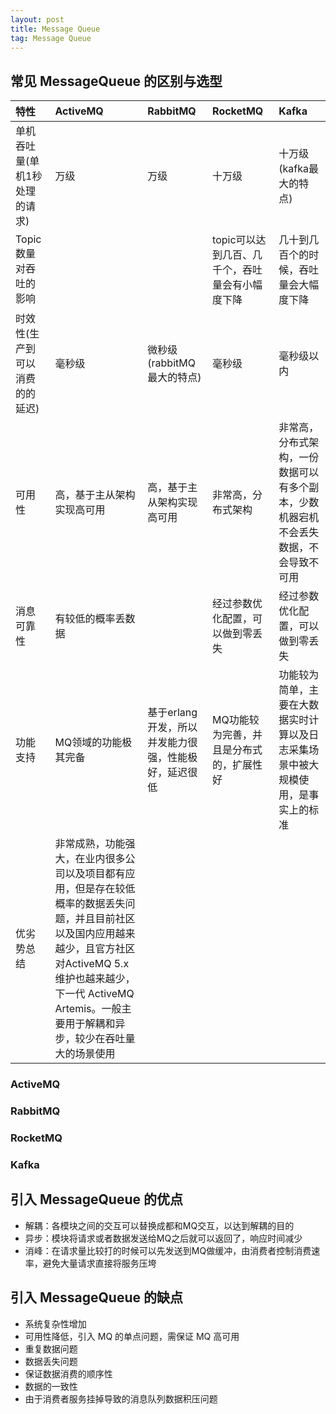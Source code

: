 ```yaml
---
layout: post
title: Message Queue
tag: Message Queue
---
```


## 常见 MessageQueue 的区别与选型

| 特性 | ActiveMQ | RabbitMQ | RocketMQ | Kafka |
| :-- | :-- | :-- | :-- | :-- |
| 单机吞吐量(单机1秒处理的请求) | 万级 | 万级 | 十万级 | 十万级(kafka最大的特点) |
| Topic数量对吞吐的影响 |  |  | topic可以达到几百、几千个，吞吐量会有小幅度下降 | 几十到几百个的时候，吞吐量会大幅度下降 |
| 时效性(生产到可以消费的的延迟) | 毫秒级 | 微秒级(rabbitMQ最大的特点) | 毫秒级 | 毫秒级以内 |
| 可用性 | 高，基于主从架构实现高可用 | 高，基于主从架构实现高可用 | 非常高，分布式架构 | 非常高，分布式架构，一份数据可以有多个副本，少数机器宕机不会丢失数据，不会导致不可用 |
| 消息可靠性 | 有较低的概率丢数据 |  | 经过参数优化配置，可以做到零丢失 | 经过参数优化配置，可以做到零丢失 |
| 功能支持 | MQ领域的功能极其完备 | 基于erlang开发，所以并发能力很强，性能极好，延迟很低 | MQ功能较为完善，并且是分布式的，扩展性好 | 功能较为简单，主要在大数据实时计算以及日志采集场景中被大规模使用，是事实上的标准 |
| 优劣势总结 | 非常成熟，功能强大，在业内很多公司以及项目都有应用，但是存在较低概率的数据丢失问题，并且目前社区以及国内应用越来越少，且官方社区对ActiveMQ 5.x 维护也越来越少，下一代 ActiveMQ Artemis。一般主要用于解耦和异步，较少在吞吐量大的场景使用 |  |  |  |

### ActiveMQ
### RabbitMQ
### RocketMQ
### Kafka

## 引入 MessageQueue 的优点
* 解耦：各模块之间的交互可以替换成都和MQ交互，以达到解耦的目的
* 异步：模块将请求或者数据发送给MQ之后就可以返回了，响应时间减少
* 消峰：在请求量比较打的时候可以先发送到MQ做缓冲，由消费者控制消费速率，避免大量请求直接将服务压垮

## 引入 MessageQueue 的缺点
* 系统复杂性增加
* 可用性降低，引入 MQ 的单点问题，需保证 MQ 高可用
* 重复数据问题
* 数据丢失问题
* 保证数据消费的顺序性
* 数据的一致性
* 由于消费者服务挂掉导致的消息队列数据积压问题

